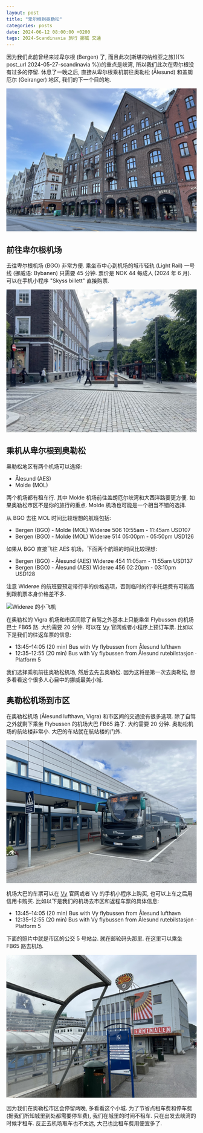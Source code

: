 ```yaml
---
layout: post
title: "卑尔根到奥勒松"
categories: posts
date: 2024-06-12 08:00:00 +0200
tags: 2024-Scandinavia 旅行 挪威 交通
---
```


因为我们此前曾经来过卑尔根 (Bergen) 了, 而且此次[斯堪的纳维亚之旅]({% post_url 2024-05-27-scandinavia %})的重点是峡湾, 所以我们此次在卑尔根没有过多的停留. 休息了一晚之后, 直接从卑尔根乘机前往奥勒松 (Ålesund) 和盖朗厄尔 (Geiranger) 地区, 我们的下一个目的地.

![卑尔根 (Bergen)](/assets/images/2024/scandinavia/bergen-to-alesund/bergen.jpeg)

## 前往卑尔根机场

去往卑尔根机场 (BGO) 非常方便. 乘坐市中心到机场的城市轻轨 (Light Rail) 一号线 (挪威语: Bybanen) 只需要 45 分钟. 票价是 NOK 44 每成人 (2024 年 6 月). 可以在手机小程序 "Skyss billett" 直接购票.

![卑尔根轻轨一号线](/assets/images/2024/scandinavia/bergen-to-alesund/bybanen.jpeg)

## 乘机从卑尔根到奥勒松

奥勒松地区有两个机场可以选择:

* Ålesund (AES)
* Molde (MOL)

两个机场都有租车行. 其中 Molde 机场前往盖朗厄尔峡湾和大西洋路要更方便. 如果奥勒松市区不是你的旅行的重点. Molde 机场也可能是一个相当不错的选择.

从 BGO 去往 MOL 时间比较理想的航班包括:

* Bergen (BGO) - Molde (MOL) Widerøe 506 10:55am - 11:45am USD107
* Bergen (BGO) - Molde (MOL) Widerøe 514 05:00pm - 05:50pm USD126

如果从 BGO 直接飞往 AES 机场，下面两个航班的时间比较理想:

* Bergen (BGO) - Ålesund (AES) Widerøe 454 11:05am - 11:55am USD137
* Bergen (BGO) - Ålesund (AES) Widerøe 456 02:20pm - 03:10pm USD128

注意 Widerøe 的航班要预定带行李的价格选项，否则临时的行李托运费有可能高到跟机票本身价格差不多.

![Widerøe 的小飞机](/assets/images/2024/scandinavia/bergen-to-alesund/widerøe.jpeg)

在奥勒松的 Vigra 机场和市区间除了自驾之外基本上只能乘坐 Flybussen 的机场巴士 FB65 路. 大约需要 20 分钟. 可以在 [Vy](https://www.vy.no/en) 官网或者小程序上预订车票. 比如以下是我们的往返车票的信息:

* 13:45–14:05 (20 min) Bus with Vy flybussen from Ålesund lufthavn
* 12:35–12:55 (20 min) Bus with Vy flybussen from Ålesund rutebilstasjon · Platform 5

我们选择乘机前往奥勒松机场, 然后去先去奥勒松. 因为这将是第一次去奥勒松, 想多看看这个很多人心目中的挪威最美小城.

## 奥勒松机场到市区

在奥勒松机场 (Ålesund lufthavn, Vigra) 和市区间的交通没有很多选项. 除了自驾之外就剩下乘坐 Flybussen 的机场大巴 FB65 路了. 大约需要 20 分钟. 奥勒松机场的航站楼非常小. 大巴的车站就在航站楼的门外. 

![Flybussen 的 FB65 路](/assets/images/2024/scandinavia/bergen-to-alesund/fb65.jpeg)

机场大巴的车票可以在 [Vy](https://www.vy.no/en) 官网或者 Vy 的手机小程序上购买, 也可以上车之后用信用卡购买. 比如以下是我们的机场去市区和返程车票的具体信息:

* 13:45–14:05 (20 min) Bus with Vy flybussen from Ålesund lufthavn
* 12:35–12:55 (20 min) Bus with Vy flybussen from Ålesund rutebilstasjon · Platform 5

下面的照片中就是市区的公交 5 号站台. 就在邮轮码头那里. 在这里可以乘坐 FB65 路去机场.

![奥勒松公交 5 号站台](/assets/images/2024/scandinavia/bergen-to-alesund/t5.jpeg)

因为我们在奥勒松市区会停留两晚, 多看看这个小城. 为了节省点租车费和停车费 (据我们所知城里到处都需要停车费), 我们在城里的时间不租车. 只在出发去峡湾的时候才租车. 反正去机场取车也不太远, 大巴也比租车费用便宜多了.
